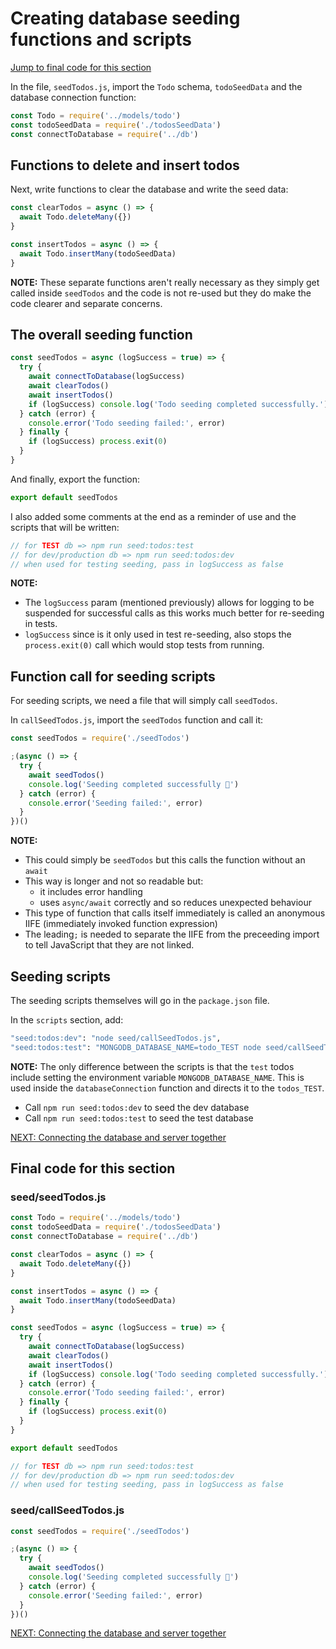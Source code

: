 # Creating database seeding functions and scripts

[Jump to final code for this section](#final-code-for-this-section)

In the file, `seedTodos.js`, import the `Todo` schema, `todoSeedData` and the database connection function:

```javascript
const Todo = require('../models/todo')
const todoSeedData = require('./todosSeedData')
const connectToDatabase = require('../db')
```

## Functions to delete and insert todos

Next, write functions to clear the database and write the seed data:

```javascript
const clearTodos = async () => {
  await Todo.deleteMany({})
}

const insertTodos = async () => {
  await Todo.insertMany(todoSeedData)
}
```

**NOTE:** These separate functions aren't really necessary as they simply get called inside `seedTodos` and the code is not re-used but they do make the code clearer and separate concerns.

## The overall seeding function

```javascript
const seedTodos = async (logSuccess = true) => {
  try {
    await connectToDatabase(logSuccess)
    await clearTodos()
    await insertTodos()
    if (logSuccess) console.log('Todo seeding completed successfully.')
  } catch (error) {
    console.error('Todo seeding failed:', error)
  } finally {
    if (logSuccess) process.exit(0)
  }
}
```

And finally, export the function:

```javascript
export default seedTodos
```

I also added some comments at the end as a reminder of use and the scripts that will be written:

```javascript
// for TEST db => npm run seed:todos:test
// for dev/production db => npm run seed:todos:dev
// when used for testing seeding, pass in logSuccess as false
```

**NOTE:**

- The `logSuccess` param (mentioned previously) allows for logging to be suspended for successful calls as this works much better for re-seeding in tests.
- `logSuccess` since is it only used in test re-seeding, also stops the `process.exit(0)` call which would stop tests from running.

## Function call for seeding scripts

For seeding scripts, we need a file that will simply call `seedTodos`.

In `callSeedTodos.js`, import the `seedTodos` function and call it:

```javascript
const seedTodos = require('./seedTodos')

;(async () => {
  try {
    await seedTodos()
    console.log('Seeding completed successfully 🌱')
  } catch (error) {
    console.error('Seeding failed:', error)
  }
})()
```

**NOTE:**

- This could simply be `seedTodos` but this calls the function without an `await`
- This way is longer and not so readable but:
  - it includes error handling
  - uses `async/await` correctly and so reduces unexpected behaviour
- This type of function that calls itself immediately is called an anonymous IIFE (immediately invoked function expression)
- The leading`;` is needed to separate the IIFE from the preceeding import to tell JavaScript that they are not linked.

## Seeding scripts

The seeding scripts themselves will go in the `package.json` file.

In the `scripts` section, add:

```bash
"seed:todos:dev": "node seed/callSeedTodos.js",
"seed:todos:test": "MONGODB_DATABASE_NAME=todo_TEST node seed/callSeedTodos.js"
```

**NOTE:** The only difference between the scripts is that the `test` todos include setting the environment variable `MONGODB_DATABASE_NAME`. This is used inside the `databaseConnection` function and directs it to the `todos_TEST`.

- Call `npm run seed:todos:dev` to seed the dev database
- Call `npm run seed:todos:test` to seed the test database

[NEXT: Connecting the database and server together](1g_setUp_connectServerAndDatabase.md)

## Final code for this section

### seed/seedTodos.js

```javascript
const Todo = require('../models/todo')
const todoSeedData = require('./todosSeedData')
const connectToDatabase = require('../db')

const clearTodos = async () => {
  await Todo.deleteMany({})
}

const insertTodos = async () => {
  await Todo.insertMany(todoSeedData)
}

const seedTodos = async (logSuccess = true) => {
  try {
    await connectToDatabase(logSuccess)
    await clearTodos()
    await insertTodos()
    if (logSuccess) console.log('Todo seeding completed successfully.')
  } catch (error) {
    console.error('Todo seeding failed:', error)
  } finally {
    if (logSuccess) process.exit(0)
  }
}

export default seedTodos

// for TEST db => npm run seed:todos:test
// for dev/production db => npm run seed:todos:dev
// when used for testing seeding, pass in logSuccess as false
```

### seed/callSeedTodos.js

```javascript
const seedTodos = require('./seedTodos')

;(async () => {
  try {
    await seedTodos()
    console.log('Seeding completed successfully 🌱')
  } catch (error) {
    console.error('Seeding failed:', error)
  }
})()
```

[NEXT: Connecting the database and server together](1g_setUp_connectServerAndDatabase.md)
